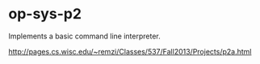 # op-sys-p2
Implements a basic command line interpreter. 

http://pages.cs.wisc.edu/~remzi/Classes/537/Fall2013/Projects/p2a.html
